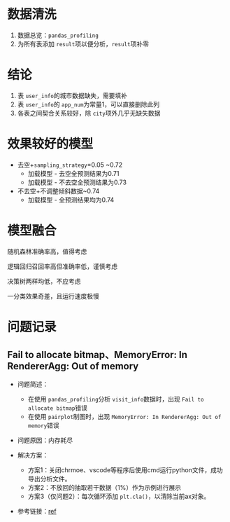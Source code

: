 # 数据清洗

1. 数据总览：`pandas_profiling`
2. 为所有表添加 `result`项以便分析，`result`项补零

# 结论

1. 表 `user_info`的城市数据缺失，需要填补
2. 表 `user_info`的 `app_num`为常量1，可以直接删除此列
3. 各表之间契合关系较好，除 `city`项外几乎无缺失数据

# 效果较好的模型

- 去空+`sampling_strategy`=0.05  ~0.72
  - 加载模型 - 去空全预测结果为0.71
  - 加载模型 - 不去空全预测结果为0.73
- 不去空+不调整倾斜数据~0.74
  - 加载模型 - 全预测结果均为0.74

# 模型融合

随机森林准确率高，值得考虑

逻辑回归召回率高但准确率低，谨慎考虑

决策树两样均低，不应考虑

一分类效果奇差，且运行速度极慢

# 问题记录

## Fail to allocate bitmap、MemoryError: In RendererAgg: Out of memory

- 问题简述：

  - 在使用 `pandas_profiling`分析 `visit_info`数据时，出现 `Fail to allocate bitmap`错误
  - 在使用 `pairplot`制图时，出现 `MemoryError: In RendererAgg: Out of memory`错误
- 问题原因：内存耗尽
- 解决方案：

  - 方案1：关闭chrmoe、vscode等程序后使用cmd运行python文件，成功导出分析文件。
  - 方案2：不放回的抽取若干数据（1%）作为示例进行展示
  - 方案3（仅问题2）：每次循环添加 `plt.cla()`，以清除当前ax对象。
- 参考链接：[ref](https://www.pythonpool.com/python-memory-error/)
